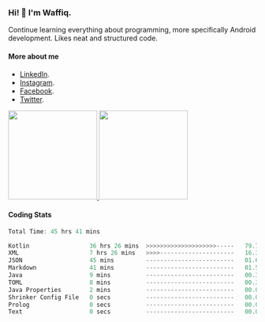 ### Hi! 👋 I'm Waffiq.

Continue learning everything about programming, more specifically Android development. Likes neat and structured code.

#### More about me 
- [LinkedIn](https://www.linkedin.com/in/waffiqaziz/).
- [Instagram](https://www.instagram.com/waffiqaziz/).
- [Facebook](https://web.facebook.com/WaffiqAziz/).
- [Twitter](https://twitter.com/AzizWaffiq).

<p align="left">
<a href="https://github.com/waffiqaziz">
  <img height="180em" src="https://github-readme-stats-eight-theta.vercel.app/api?username=waffiqaziz&show_icons=true&theme=algolia&include_all_commits=true&count_private=true"/>
  <img height="180em" src="https://github-readme-stats-eight-theta.vercel.app/api/top-langs/?username=waffiqaziz&layout=compact&langs_count=8&theme=algolia"/>
</a>
</p>

#### Coding Stats
<!--START_SECTION:waka-->

```rust
Total Time: 45 hrs 41 mins

Kotlin                 36 hrs 26 mins  >>>>>>>>>>>>>>>>>>>>-----   79.74 %
XML                    7 hrs 26 mins   >>>>---------------------   16.30 %
JSON                   45 mins         -------------------------   01.65 %
Markdown               41 mins         -------------------------   01.52 %
Java                   9 mins          -------------------------   00.36 %
TOML                   8 mins          -------------------------   00.33 %
Java Properties        2 mins          -------------------------   00.09 %
Shrinker Config File   0 secs          -------------------------   00.01 %
Prolog                 0 secs          -------------------------   00.00 %
Text                   0 secs          -------------------------   00.00 %
```

<!--END_SECTION:waka-->
